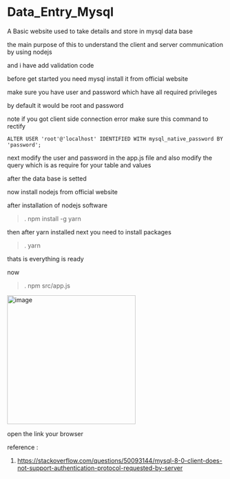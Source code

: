 # Data_Entry_Mysql
A Basic website used to take details and store in mysql data base 

the main purpose of this to understand the client and server communication by using nodejs 

and i have add validation code 

before get started you need mysql 
install it from  official website 

make sure you have user and password which have all required privileges 

by default it would be root and password 

note if you got client side connection error make sure this command to rectify 

```
ALTER USER 'root'@'localhost' IDENTIFIED WITH mysql_native_password BY 'password'; 
```

next modify the user and password in the app.js file 
and also modify the query which is as require for your table and values 


after the data base is setted 

now install nodejs from official website 

after installation of nodejs software 

>. npm install -g yarn

then after yarn installed next you need to install packages 

>. yarn

thats is everything is ready 

now 
>. npm src/app.js

<img width="298" alt="image" src="https://github.com/mahaboobtech/Data_Entry_Mysql/assets/52873899/11a8bcfd-5c60-4bcc-9d79-a1345bf3d440">


open the link your browser 




reference : 
1. https://stackoverflow.com/questions/50093144/mysql-8-0-client-does-not-support-authentication-protocol-requested-by-server
